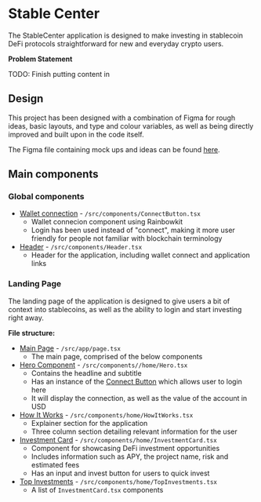 # Stable Center

The StableCenter application is designed to make investing in stablecoin DeFi protocols straightforward for new and everyday crypto users. 

**Problem Statement**

TODO: Finish putting content in

## Design

This project has been designed with a combination of Figma for rough ideas, basic layouts, and type and colour variables, as well as being directly improved and built upon in the code itself.

The Figma file containing mock ups and ideas can be found [here](https://www.figma.com/design/4tWJ2Lii0An49YPw2U9Wew/Unite-Defi--ETH-Global-?node-id=0-1&t=jNDP6wIM26SEUG9c-1).



## Main components

### Global components

- [Wallet connection](/src/components/ConnectButton.tsx) - `/src/components/ConnectButton.tsx`
    - Wallet connecion component using Rainbowkit
    - Login has been used instead of "connect", making it more user friendly for people not familiar with blockchain terminology
- [Header](/src/components/Header.tsx) - `/src/components/Header.tsx`
    - Header for the application, including wallet connect and application links

### Landing Page

The landing page of the application is designed to give users a bit of context into stablecoins, as well as the ability to login and start investing right away. 

**File structure:**

- [Main Page](/src/app/page.tsx) - `/src/app/page.tsx` 
    - The main page, comprised of the below components
- [Hero Component](/src/components//home/Hero.tsx) - `/src/components//home/Hero.tsx`
    - Contains the headline and subtitle
    - Has an instance of the [Connect Button](/src/components/ConnectButton.tsx) which allows user to login here
    - It will display the connection, as well as the value of the account in USD
- [How It Works](/src/components/home/HowItWorks.tsx) - `/src/components/home/HowItWorks.tsx`
    - Explainer section for the application
    - Three column section detailing relevant information for the user
- [Investment Card](/src/components/home/InvestmentCard.tsx) - `/src/components/home/InvestmentCard.tsx`
    - Component for showcasing DeFi investment opportunities
    - Includes information such as APY, the project name, risk and estimated fees
    - Has an input and invest button for users to quick invest
- [Top Investments](/src/components/home/TopInvestments.tsx) - `/src/components/home/TopInvestments.tsx`
    - A list of `InvestmentCard.tsx` components
